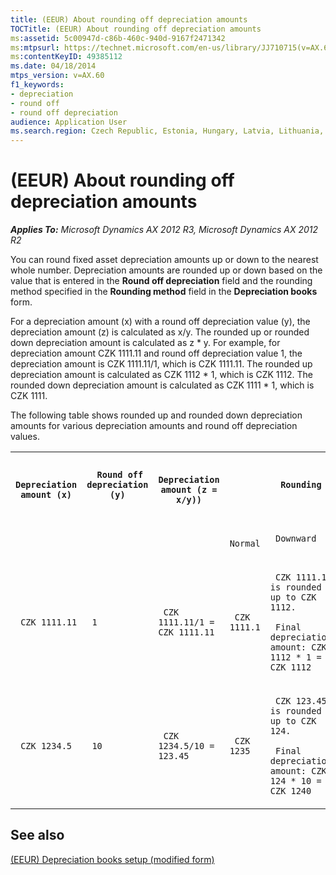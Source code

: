 ```yaml
---
title: (EEUR) About rounding off depreciation amounts
TOCTitle: (EEUR) About rounding off depreciation amounts
ms:assetid: 5c00947d-c86b-460c-940d-9167f2471342
ms:mtpsurl: https://technet.microsoft.com/en-us/library/JJ710715(v=AX.60)
ms:contentKeyID: 49385112
ms.date: 04/18/2014
mtps_version: v=AX.60
f1_keywords:
- depreciation
- round off
- round off depreciation
audience: Application User
ms.search.region: Czech Republic, Estonia, Hungary, Latvia, Lithuania, Poland, Russia
---
```


# (EEUR) About rounding off depreciation amounts 


_**Applies To:** Microsoft Dynamics AX 2012 R3, Microsoft Dynamics AX 2012 R2_

You can round fixed asset depreciation amounts up or down to the nearest whole number. Depreciation amounts are rounded up or down based on the value that is entered in the **Round off depreciation** field and the rounding method specified in the **Rounding method** field in the **Depreciation books** form.

For a depreciation amount (x) with a round off depreciation value (y), the depreciation amount (z) is calculated as x/y. The rounded up or rounded down depreciation amount is calculated as z \* y. For example, for depreciation amount CZK 1111.11 and round off depreciation value 1, the depreciation amount is CZK 1111.11/1, which is CZK 1111.11. The rounded up depreciation amount is calculated as CZK 1112 \* 1, which is CZK 1112. The rounded down depreciation amount is calculated as CZK 1111 \* 1, which is CZK 1111.

The following table shows rounded up and rounded down depreciation amounts for various depreciation amounts and round off depreciation values.

<table xmlns="http://www.w3.org/1999/xhtml">
  <tr>
    <th> <p>
   
	 Depreciation amount (x)
  </p> </th>
    <th> <p>
   
	 Round off depreciation (y)
  </p> </th>
    <th> <p>
   
	 Depreciation amount (z = x/y))
  </p> </th>
    <th colspan="3"> <p>
   
	 Rounding method
  </p> </th>
  </tr>
  <tr>
    <td> <p></p> </td>
    <td> <p></p> </td>
    <td> <p></p> </td>
    <td> <p>
   
	 Normal
  </p> </td>
    <td> <p>
   
	 Downward
  </p> </td>
    <td> <p>
   
	 Rounding-up
  </p> </td>
  </tr>
  <tr>
    <td> <p>
   
	 CZK 1111.11
  </p> </td>
    <td> <p>
   
	 1
  </p> </td>
    <td> <p>
   
	 CZK 1111.11/1 = CZK 1111.11
  </p> </td>
    <td> <p>
   
	 CZK 1111.1
  </p> </td>
    <td> <p>
   
	 CZK 1111.11 is rounded up to CZK 1112.
  </p> <p>
   
	 Final depreciation amount: CZK 1112 * 1 = CZK 1112
  </p> </td>
    <td> <p>
   
	 CZK 1111.11 is rounded down to CZK 1111.
  </p> <p>
   
	 Final depreciation amount: CZK 1111 * 1 = CZK 1111.
  </p> </td>
  </tr>
  <tr>
    <td> <p>
   
	 CZK 1234.5
  </p> </td>
    <td> <p>
   
	 10
  </p> </td>
    <td> <p>
   
	 CZK 1234.5/10 = 123.45
  </p> </td>
    <td> <p>
   
	 CZK 1235
  </p> </td>
    <td> <p>
   
	 CZK 123.45 is rounded up to CZK 124. 
  </p> <p>
   
	 Final depreciation amount: CZK 124 * 10 = CZK 1240
  </p> </td>
    <td> <p>
   
	 CZK 123.45 is rounded down to CZK 123. 
  </p> <p>
   
	 Final depreciation amount: CZK 123 * 10 = CZK 1230
  </p> </td>
  </tr>
</table>


## See also

[(EEUR) Depreciation books setup (modified form)](https://technet.microsoft.com/en-us/library/jj710730\(v=ax.60\))

  


